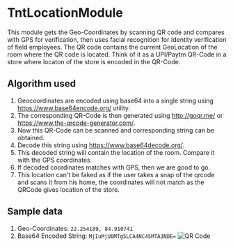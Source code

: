 # TntLocationModule

This module gets the Geo-Coordinates by scanning QR code and compares with GPS for verification,
then uses facial recognition for Identity verification of field employees.
The QR code contains the current GeoLocation of the room where the QR code is located.
Think of it as a UPI/Paytm QR-Code in a store where locaton of the store is encoded in the QR-Code.

## Algorithm used

1. Geocoordinates are encoded using base64 into a single string using https://www.base64encode.org/ utility.
2. The corresponding QR-Code is then generated using http://goqr.me/ or https://www.the-qrcode-generator.com/.
3. Now this QR-Code can be scanned and corresponding string can be obtained.
4. Decode this string using https://www.base64decode.org/.
5. This decoded string will contain the location of the room. Compare it with the GPS coordinates.
6. If decoded coordinates matches with GPS, then we are good to go.
7. This location can't be faked as if the user takes a snap of the qrcode and scans it from his home,
   the coordinates will not match as the QRCode gives location of the store.

## Sample data

1. Geo-Coordinates: `22.254189, 84.910741`
2. Base64 Encoded String: `MjIuMjU0MTg5LCA4NC45MTA3NDE=`
   ![QR Code](https://i.imgur.com/0DugdyS.png)
